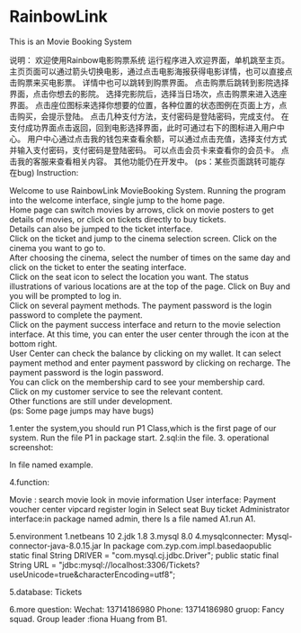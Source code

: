 # RainbowLink
This is an Movie Booking System
 
 
 
 
 
 
 
说明：
欢迎使用Rainbow电影购票系统
运行程序进入欢迎界面，单机跳至主页。
主页页面可以通过箭头切换电影，通过点击电影海报获得电影详情，也可以直接点击购票来买电影票。
详情中也可以跳转到购票界面。
点击购票后跳转到影院选择界面，点击你想去的影院。
选择完影院后，选择当日场次，点击购票来进入选座界面。
点击座位图标来选择你想要的位置，各种位置的状态图例在页面上方，点击购买，会提示登陆。
点击几种支付方法，支付密码是登陆密码，完成支付。
在支付成功界面点击返回，回到电影选择界面，此时可通过右下的图标进入用户中心。
用户中心通过点击我的钱包来查看余额，可以通过点击充值，选择支付方式并输入支付密码，支付密码是登陆密码。
可以点击会员卡来查看你的会员卡。
点击我的客服来查看相关内容。
其他功能仍在开发中。
(ps：某些页面跳转可能存在bug)
Instruction:
 
Welcome to use RainbowLink MovieBooking System.
Running the program into the welcome interface, single jump to the home page.          
Home page can switch movies by arrows, click on movie posters to get details of movies, or click on tickets directly to buy tickets.            
Details can also be jumped to the ticket interface.            
Click on the ticket and jump to the cinema selection screen. Click on the cinema you want to go to.            
After choosing the cinema, select the number of times on the same day and click on the ticket to enter the seating interface.            
Click on the seat icon to select the location you want. The status illustrations of various locations are at the top of the page.
Click on Buy and you will be prompted to log in.            
Click on several payment methods. The payment password is the login password to complete the payment.          
Click on the payment success interface and return to the movie selection interface.
At this time, you can enter the user center through the icon at the bottom right.            
User Center can check the balance by clicking on my wallet. It can select payment method and enter payment password by clicking on recharge.
The payment password is the login password.            
You can click on the membership card to see your membership card.            
Click on my customer service to see the relevant content.            
Other functions are still under development.            
(ps: Some page jumps may have bugs)
 
 
 
 
 
 
 
 
1.enter the system,you should run P1 Class,which is the first page of our system.
Run the file P1 in package start.
2.sql:in the file.
3.
operational screenshot:
 
 
In file named example.
 
4.function:
 
Movie : search movie look in movie information
User interface: Payment voucher center vipcard register login in Select seat Buy ticket
Administrator interface:in package  named admin, there
Is a file named A1.run A1.
 
5.environment
1.netbeans 10
2.jdk 1.8
3.mysql 8.0
4.mysqlconnecter:
Mysql-connector-java-8.0.15.jar
In package com.zyp.com.impl.basedao
​public static final String DRIVER = "com.mysql.cj.jdbc.Driver";
​public static final String URL = "jdbc:mysql://localhost:3306/Tickets?useUnicode=true&characterEncoding=utf8";
 
5.database:
Tickets
 
 
6.more question:
Wechat: 13714186980
Phone: 13714186980
gruop:
Fancy squad.
Group leader :fiona Huang from B1.
